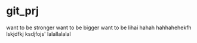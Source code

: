 # git_prj
want to be stronger
want to be bigger
want to be lihai
hahah
hahhahehekfh
lskjdfkj 
ksdjfojs'
lalallalalal
